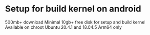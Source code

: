 # Setup for build kernel on android  
 500mb+ download 
 Minimal 10gb+ free disk for setup and build kernel 
 Available on chroot 
 Ubuntu 20.4.1 and 18.04.5 
 Arm64 only
